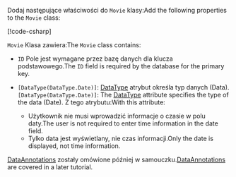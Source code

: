 <!-- THIS INCLUDE USED BY MVC AND RP -->
<span data-ttu-id="d359d-101">Dodaj następujące właściwości do `Movie` klasy:</span><span class="sxs-lookup"><span data-stu-id="d359d-101">Add the following properties to the `Movie` class:</span></span>

[!code-csharp[](~/tutorials/razor-pages/razor-pages-start/sample/RazorPagesMovie22/Models/Movie.cs?name=snippet1)]

<span data-ttu-id="d359d-102">`Movie` Klasa zawiera:</span><span class="sxs-lookup"><span data-stu-id="d359d-102">The `Movie` class contains:</span></span>

* <span data-ttu-id="d359d-103">`ID` Pole jest wymagane przez bazę danych dla klucza podstawowego.</span><span class="sxs-lookup"><span data-stu-id="d359d-103">The `ID` field is required by the database for the primary key.</span></span>
* <span data-ttu-id="d359d-104">`[DataType(DataType.Date)]`:  [DataType](/dotnet/api/microsoft.aspnetcore.mvc.dataannotations.internal.datatypeattributeadapter) atrybut określa typ danych (Data).</span><span class="sxs-lookup"><span data-stu-id="d359d-104">`[DataType(DataType.Date)]`:  The [DataType](/dotnet/api/microsoft.aspnetcore.mvc.dataannotations.internal.datatypeattributeadapter) attribute specifies the type of the data (Date).</span></span> <span data-ttu-id="d359d-105">Z tego atrybutu:</span><span class="sxs-lookup"><span data-stu-id="d359d-105">With this attribute:</span></span>

  * <span data-ttu-id="d359d-106">Użytkownik nie musi wprowadzić informacje o czasie w polu daty.</span><span class="sxs-lookup"><span data-stu-id="d359d-106">The user is not required to enter time information in the date field.</span></span>
  * <span data-ttu-id="d359d-107">Tylko data jest wyświetlany, nie czas informacji.</span><span class="sxs-lookup"><span data-stu-id="d359d-107">Only the date is displayed, not time information.</span></span>

<span data-ttu-id="d359d-108">[DataAnnotations](/dotnet/api/system.componentmodel.dataannotations) zostały omówione później w samouczku.</span><span class="sxs-lookup"><span data-stu-id="d359d-108">[DataAnnotations](/dotnet/api/system.componentmodel.dataannotations) are covered in a later tutorial.</span></span>
